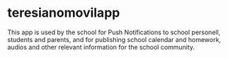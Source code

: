 # teresianomovilapp
This app is used by the school for Push Notifications to school personell, students and parents, and for publishing school calendar and homework, audios and other relevant information for the school community.
